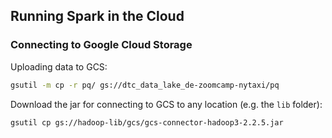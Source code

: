 ## Running Spark in the Cloud

### Connecting to Google Cloud Storage 

Uploading data to GCS:

```bash
gsutil -m cp -r pq/ gs://dtc_data_lake_de-zoomcamp-nytaxi/pq
```

Download the jar for connecting to GCS to any location (e.g. the `lib` folder):

```bash
gsutil cp gs://hadoop-lib/gcs/gcs-connector-hadoop3-2.2.5.jar
